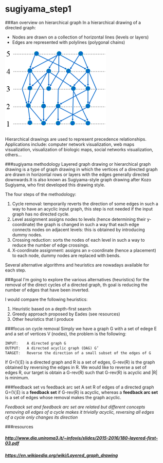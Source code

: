 # sugiyama_step1

###an overview on hierarchical graph
In a hierarchical drawing of a directed graph:
* Nodes are drawn on a collection of horizontal lines (levels or layers) 
* Edges are represented with polylines (polygonal chains)

![Alt text](img/hg.png?raw=true "workflow")

Hierarchical drawings are used to represent precedence relationships. Applications include: computer network visualization, web maps visualization, visualization of biologic maps, social networks visualization, others...

###sugiyama methodology
Layered graph drawing or hierarchical graph drawing is a type of graph drawing in which the vertices of a directed graph are drawn in horizontal rows or layers with the edges generally directed downwards.It is also known as Sugiyama-style graph drawing after Kozo Sugiyama, who first developed this drawing style.

The four steps of the methodology:

1. Cycle removal: temporarily reverts the direction of some edges in such a way to have an acyclic input graph, this step is not needed if the input graph has no directed cycle.
2. Level assignment assigns nodes to levels (hence determining their y-coordinate) the graph is changed in such a way that each edge connects nodes on adjacent levels: this is obtained by introducing dummy nodes.
3. Crossing reduction: sorts the nodes of each level in such a way to reduce the number of edge crossings.
4. X-coordinate assignment: assigns an x-coordinate (hence a placement) to each node, dummy nodes are replaced with bends.

Several alternative algorithms and heuristics are nowadays available for each step.

###goal
I'm going to explore the various alternatives (heuristics) for the removal of the direct cycles of a directed graph, th goal is reducing the number of edges that have been inverted.

I would compare the following heuristics:

1. Heuristic based on a depth-first search
2. Greedy approach proposed by Eades (see resources)
3. Other heuristics that I produce

###focus on cycle removal
Simply we have a graph G with a set of edege E and a set of vertices V (nodes), the problem is the following:

```
INPUT:    A directed graph G
OUTPUT:   A directed acyclic graph (DAG) G’
TARGET:   Reverse the direction of a small subset of the edges of G
```

If G=(V,E) is a directed graph and R is a set of edges, G-rev(R) is the graph obtained by reversing the edges in R. We would like to reverse a set of edges R, our target is obtain a G-rev(R) such that G-rev(R) is acyclic and |R| is minimum.

###feedback set vs feedback arc set
A set R of edges of a directed graph G=(V,E) is a **feedback set** if G-rev(R) is acyclic, whereas a **feedback arc set** is a set of edges whose removal makes the graph acyclic.

*Feedback set and feedback arc set are related but different concepts removing all edges of a cycle makes it trivially acyclic, reversing all edges of a cycle only changes its direction*

###resources

##### http://www.dia.uniroma3.it/~infovis/slides/2015-2016/180-layered-first-03.pdf
##### https://en.wikipedia.org/wiki/Layered_graph_drawing
